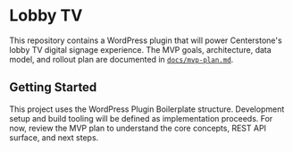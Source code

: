 # Lobby TV

This repository contains a WordPress plugin that will power Centerstone's lobby TV digital signage experience. The MVP goals, architecture, data model, and rollout plan are documented in [`docs/mvp-plan.md`](docs/mvp-plan.md).

## Getting Started

This project uses the WordPress Plugin Boilerplate structure. Development setup and build tooling will be defined as implementation proceeds. For now, review the MVP plan to understand the core concepts, REST API surface, and next steps.
